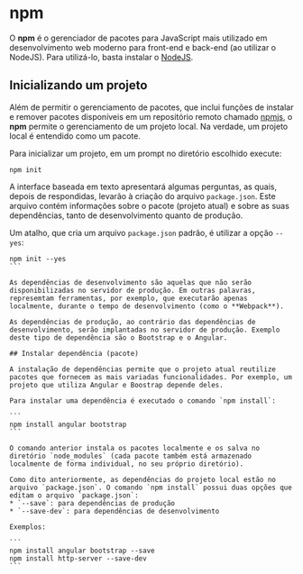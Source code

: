 # npm

O **npm** é o gerenciador de pacotes para JavaScript mais utilizado em desenvolvimento web moderno para front-end e back-end (ao utilizar o NodeJS). Para utilizá-lo, basta instalar o [NodeJS](https://nodejs.org/). 

## Inicializando um projeto

Além de permitir o gerenciamento de pacotes, que inclui funções de instalar e remover pacotes disponíveis em um repositório remoto chamado [npmjs](https://www.npmjs.com/), o **npm** permite o gerenciamento de um projeto local. Na verdade, um projeto local é entendido como um pacote.

Para inicializar um projeto, em um prompt no diretório escolhido execute:

```
npm init
```

A interface baseada em texto apresentará algumas perguntas, as quais, depois de respondidas, levarão à criação do arquivo `package.json`. Este arquivo contém informações sobre o pacote (projeto atual) e sobre as suas dependências, tanto de desenvolvimento quanto de produção.

Um atalho, que cria um arquivo `package.json` padrão, é utilizar a opção `--yes`:

````
npm init --yes
```

As dependências de desenvolvimento são aquelas que não serão disponibilizadas no servidor de produção. Em outras palavras, represemtam ferramentas, por exemplo, que executarão apenas localmente, durante o tempo de desenvolvimento (como o **Webpack**).

As dependências de produção, ao contrário das dependências de desenvolvimento, serão implantadas no servidor de produção. Exemplo deste tipo de dependência são o Bootstrap e o Angular.

## Instalar dependência (pacote)

A instalação de dependências permite que o projeto atual reutilize pacotes que fornecem as mais variadas funcionalidades. Por exemplo, um projeto que utiliza Angular e Boostrap depende deles.

Para instalar uma dependência é executado o comando `npm install`:

```
npm install angular bootstrap
```

O comando anterior instala os pacotes localmente e os salva no diretório `node_modules` (cada pacote também está armazenado localmente de forma individual, no seu próprio diretório).

Como dito anteriormente, as dependências do projeto local estão no arquivo `package.json`. O comando `npm install` possui duas opções que editam o arquivo `package.json`:
* `--save`: para dependências de produção
* `--save-dev`: para dependências de desenvolvimento

Exemplos:

```
npm install angular bootstrap --save
npm install http-server --save-dev
```

